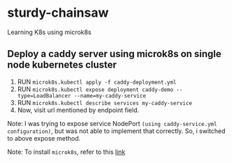 # sturdy-chainsaw
Learning K8s using microk8s


## Deploy a caddy server using microk8s on single node kubernetes cluster

1. RUN ```microk8s.kubectl apply -f caddy-deployment.yml```
2. RUN ```microk8s.kubectl expose deployment caddy-demo --type=LoadBalancer --name=my-caddy-service```
3. RUN ```microk8s.kubectl describe services my-caddy-service```
4. Now, visit url mentioned by endpoint field.


Note: I was trying to expose service NodePort ```(using caddy-service.yml configuration)```, but was not able to implement that correctly. So, i switched to above expose method.

Note: To install `microk8s`, refer to this [link](https://microk8s.io/docs/)
